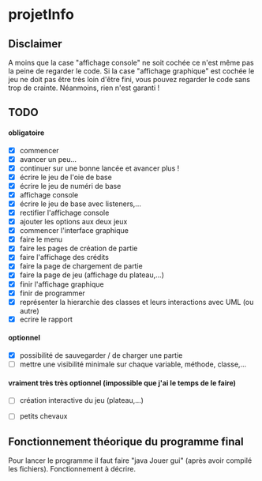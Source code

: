 # projetInfo

## Disclaimer
A moins que la case "affichage console" ne soit cochée ce n'est même pas la peine de regarder le code.
Si la case "affichage graphique" est cochée le jeu ne doit pas être très loin d'être fini, vous pouvez regarder le code sans trop de crainte.
Néanmoins, rien n'est garanti !

## TODO

#### obligatoire
- [x] commencer
- [x] avancer un peu...
- [x] continuer sur une bonne lancée et avancer plus !
- [x] écrire le jeu de l'oie de base
- [x] écrire le jeu de numéri de base
- [x] affichage console
- [x] écrire le jeu de base avec listeners,...
- [x] rectifier l'affichage console
- [x] ajouter les options aux deux jeux
- [x] commencer l'interface graphique
- [x] faire le menu
- [x] faire les pages de création de partie
- [x] faire l'affichage des crédits
- [x] faire la page de chargement de partie
- [x] faire la page de jeu (affichage du plateau,...)
- [x] finir l'affichage graphique
- [x] finir de programmer
- [x] représenter la hierarchie des classes et leurs interactions avec UML (ou autre)
- [x] ecrire le rapport

#### optionnel
- [x] possibilité de sauvegarder / de charger une partie
- [ ] mettre une visibilité minimale sur chaque variable, méthode, classe,...

#### vraiment très très optionnel (impossible que j'ai le temps de le faire)
- [ ] création interactive du jeu (plateau,...)
- [ ] petits chevaux


## Fonctionnement théorique du programme final
Pour lancer le programme il faut faire "java Jouer gui" (après avoir compilé les fichiers).
Fonctionnement à décrire.